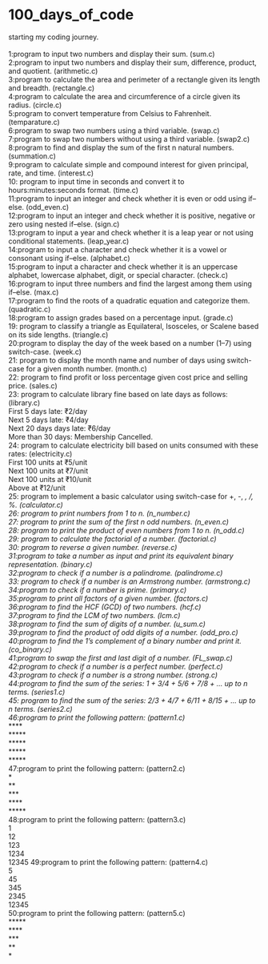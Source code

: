 # 100_days_of_code
starting my coding journey.                                                                                                                               
<br>1:program to input two numbers and display their sum.                                                                             (sum.c)
<br>2:program to input two numbers and display their sum, difference, product, and quotient.                                          (arithmetic.c)
<br>3:program to calculate the area and perimeter of a rectangle given its length and breadth.                                        (rectangle.c)
<br>4:program to calculate the area and circumference of a circle given its radius.                                                   (circle.c)
<br>5:program to convert temperature from Celsius to Fahrenheit.                                                                      (temparature.c)
<br>6:program to swap two numbers using a third variable.                                                                             (swap.c)
<br>7:program to swap two numbers without using a third variable.                                                                     (swap2.c)
<br>8:program to find and display the sum of the first n natural numbers.                                                             (summation.c)
<br>9:program to calculate simple and compound interest for given principal, rate, and time.                                          (interest.c)
<br>10: program to input time in seconds and convert it to hours:minutes:seconds format.                                              (time.c)
<br>11:program to input an integer and check whether it is even or odd using if–else.                                                 (odd_even.c)
<br>12:program to input an integer and check whether it is positive, negative or zero using nested if–else.                           (sign.c)
<br>13:program to input a year and check whether it is a leap year or not using conditional statements.                               (leap_year.c)
<br>14:program to input a character and check whether it is a vowel or consonant using if–else.                                       (alphabet.c)
<br>15:program to input a character and check whether it is an uppercase alphabet, lowercase alphabet, digit, or special character.   (check.c)
<br>16:program to input three numbers and find the largest among them using if–else.                                                  (max.c)
<br>17:program to find the roots of a quadratic equation and categorize them.                                                         (quadratic.c)
<br>18:program to assign grades based on a percentage input.                                                                          (grade.c)
<br>19: program to classify a triangle as Equilateral, Isosceles, or Scalene based on its side lengths.                               (triangle.c)
<br>20:program to display the day of the week based on a number (1–7) using switch-case.                                              (week.c)
<br>21: program to display the month name and number of days using switch-case for a given month number.                              (month.c)
 <br>22: program to find profit or loss percentage given cost price and selling price.                                                (sales.c)
 <br>23: program to calculate library fine based on late days as follows:                                                             (library.c)                                                    
           First 5 days late: ₹2/day
  <br>            Next 5 days late: ₹4/day
    <br>          Next 20 days days late: ₹6/day
    <br>          More than 30 days: Membership Cancelled.
 <br>24: program to calculate electricity bill based on units consumed with these rates:                                              (electricity.c)                                                       
            First 100 units at ₹5/unit
    <br>     Next 100 units at ₹7/unit
    <br>     Next 100 units at ₹10/unit
 <br>        Above at ₹12/unit
 <br>25: program to implement a basic calculator using switch-case for +, -, *, /, %.                                                  (calculator.c)         
26: program to print numbers from 1 to n.                                                                                              (n_number.c)    
27: program to print the sum of the first n odd numbers.                                                                               (n_even.c)      
28: program to print the product of even numbers from 1 to n.                                                                          (n_odd.c)        
29: program to calculate the factorial of a number.                                                                                    (factorial.c)         
30: program to reverse a given number.                                                                                                 (reverse.c)                    
 31:program to take a number as input and print its equivalent binary representation.                                                  (binary.c)
 <br>32:program to check if a number is a palindrome.                                                                                  (palindrome.c)
 <br>33: program to check if a number is an Armstrong number.                                                                          (armstrong.c)
 <br>34:program to check if a number is prime.                                                                                         (primary.c)
 <br>35:program to print all factors of a given number.                                                                                (factors.c)
 <br>36:program to find the HCF (GCD) of two numbers.                                                                                  (hcf.c)
 <br>37:program to find the LCM of two numbers.                                                                                        (lcm.c)
 <br>38:program to find the sum of digits of a number.                                                                                 (u_sum.c)
 <br>39:program to find the product of odd digits of a number.                                                                         (odd_pro.c) 
 <br>40:program to find the 1’s complement of a binary number and print it.                                                            (co_binary.c)
<br>41:program to swap the first and last digit of a number.                                                                           (FL_swap.c)
<br>42:program to check if a number is a perfect number.                                                                               (perfect.c)
<br>43:program to check if a number is a strong number.                                                                                (strong.c)
<br>44:program to find the sum of the series: 1 + 3/4 + 5/6 + 7/8 + … up to n terms.                                                   (series1.c)
<br>45: program to find the sum of the series: 2/3 + 4/7 + 6/11 + 8/15 + ... up to n terms.                                            (series2.c)
<br>46:program to print the following pattern:                                                                                         (pattern1.c)
<br>*****
<br>*****
<br>*****
<br>*****
<br>*****
<br>47:program to print the following pattern:                                                                                         (pattern2.c)
<br>*
<br>**
<br>***
<br>****
<br>*****
<br>48:program to print the following pattern:                                                                                         (pattern3.c)
<br>1
<br>12
<br>123
<br>1234
<br>12345
49:program to print the following pattern:                                                                                              (pattern4.c)
<br>5
<br>45
<br>345
<br>2345
<br>12345
<br>50:program to print the following pattern:                                                                                           (pattern5.c)
<br>*****
<br>****
<br>***
<br>**
<br>*


